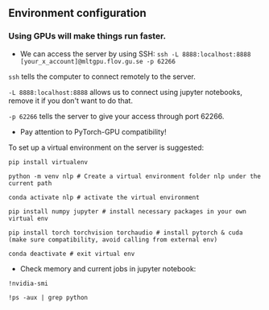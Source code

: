 ## Environment configuration
### Using GPUs will make things run faster.

- We can access the server by using SSH: `ssh -L 8888:localhost:8888 [your_x_account]@mltgpu.flov.gu.se -p 62266`

`ssh` tells the computer to connect remotely to the server.

`-L 8888:localhost:8888` allows us to connect using jupyter notebooks, remove it if you don't want to do that.

`-p 62266` tells the server to give your access through port 62266.

- Pay attention to PyTorch-GPU compatibility!

To set up a virtual environment on the server is suggested:

`pip install virtualenv`

`python -m venv nlp # Create a virtual environment folder nlp under the current path`

`conda activate nlp # activate the virtual environment`

`pip install numpy jupyter # install necessary packages in your own virtual env`

`pip install torch torchvision torchaudio # install pytorch & cuda (make sure compatibility, avoid calling from external env)`

`conda deactivate # exit virtual env`

- Check memory and current jobs in jupyter notebook:

`!nvidia-smi`

`!ps -aux | grep python`




